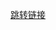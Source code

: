 <!DOCTYPE html>
<html>
<head>
    <meta charset="utf-8">
    <title>Elias</title>
</head>

<body>

<a href="11.html">跳转链接</a>

</body>
</html>
